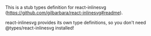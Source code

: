 This is a stub types definition for react-inlinesvg (https://github.com/gilbarbara/react-inlinesvg#readme).

react-inlinesvg provides its own type definitions, so you don't need @types/react-inlinesvg installed!